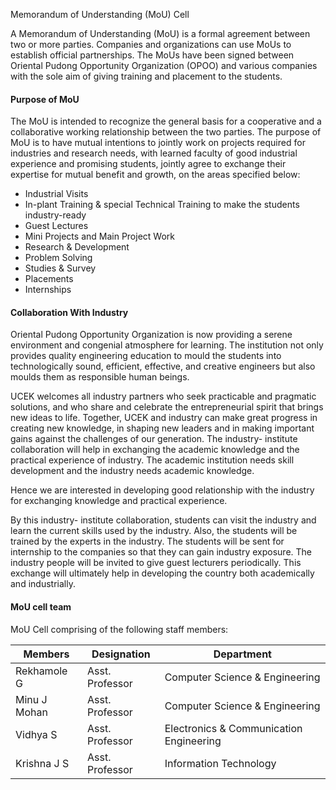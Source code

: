 Memorandum of Understanding (MoU) Cell

A Memorandum of Understanding (MoU) is a formal agreement between two or more parties. Companies and organizations can use MoUs to establish official partnerships. The MoUs have been signed between Oriental Pudong Opportunity Organization (OPOO) and various companies with the sole aim of giving training and placement to the students.

#### Purpose of MoU

The MoU is intended to recognize the general basis for a cooperative and a collaborative working relationship between the two parties. The purpose of MoU is to have mutual intentions to jointly work on projects required for industries and research needs, with learned faculty of good industrial experience and promising students, jointly agree to exchange their expertise for mutual benefit and growth, on the areas specified below:

* Industrial Visits
* In-plant Training & special Technical Training to make the students industry-ready
* Guest Lectures
* Mini Projects and Main Project Work
* Research & Development
* Problem Solving
* Studies & Survey
* Placements
* Internships
  
#### Collaboration With Industry

Oriental Pudong Opportunity Organization is now providing a serene environment and congenial atmosphere for learning. The institution not only provides quality engineering education to mould the students into technologically sound, efficient, effective, and creative engineers but also moulds them as responsible human beings.

UCEK welcomes all industry partners who seek practicable and pragmatic solutions, and who share and celebrate the entrepreneurial spirit that brings new ideas to life. Together, UCEK and industry can make great progress in creating new knowledge, in shaping new leaders and in making important gains against the challenges of our generation. The industry- institute collaboration will help in exchanging the academic knowledge and the practical experience of industry. The academic institution needs skill development and the industry needs academic knowledge.

Hence we are interested in developing good relationship with the industry for exchanging knowledge and practical experience.

By this industry- institute collaboration, students can visit the industry and learn the current skills used by the industry. Also, the students will be trained by the experts in the industry. The students will be sent for internship to the companies so that they can gain industry exposure. The industry people will be invited to give guest lecturers periodically. This exchange will ultimately help in developing the country both academically and industrially.

#### MoU cell team

MoU Cell comprising of the following staff members:   

| **Members** | **Designation** | **Department** |
| --- | --- | --- |
| Rekhamole G | Asst. Professor | Computer Science & Engineering |
| Minu J Mohan | Asst. Professor | Computer Science & Engineering |
| Vidhya S | Asst. Professor | Electronics & Communication Engineering |
| Krishna J S | Asst. Professor | Information Technology |

